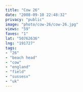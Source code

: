 ```yaml
---
title: "Cow 26"
date: "2008-09-10 22:48:32"
privacy: "public"
image: "photo/cow-26/cow-26.jpg"
views: "59"
faves: "1"
lat: "50762636"
lng: "191727"
tags:
- "26"
- "beach head"
- "cow"
- "england"
- "field"
- "sussesx"
- "uk"
---
```

<a href="/photos/2008/09/11/cow-26"></a>
